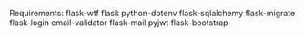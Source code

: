 Requirements:
flask-wtf
flask
python-dotenv
flask-sqlalchemy
flask-migrate
flask-login
email-validator
flask-mail
pyjwt
flask-bootstrap
